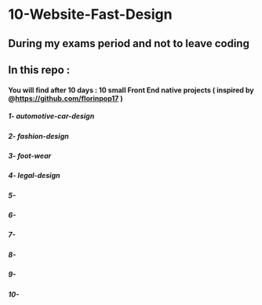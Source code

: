 # 10-Website-Fast-Design
## During my exams period and not to leave coding
## In this repo :
#### You will find after 10 days : 10 small Front End native projects ( inspired by @https://github.com/florinpop17 )
##### 1- automotive-car-design
##### 2- fashion-design
##### 3- foot-wear
##### 4- legal-design
##### 5-
##### 6-
##### 7-
##### 8-
##### 9-
##### 10-
